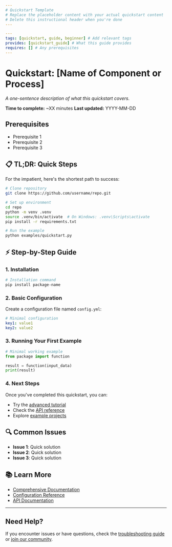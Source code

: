 ```yaml
---
# Quickstart Template
# Replace the placeholder content with your actual quickstart content
# Delete this instructional header when you're done
---
```

``` yaml
---
tags: [quickstart, guide, beginner] # Add relevant tags
provides: [quickstart_guide] # What this guide provides
requires: [] # Any prerequisites
---
```

# Quickstart: [Name of Component or Process]

_A one-sentence description of what this quickstart covers._

**Time to complete:** ~XX minutes
**Last updated:** YYYY-MM-DD

## Prerequisites

- Prerequisite 1
- Prerequisite 2
- Prerequisite 3

## 📋 TL;DR: Quick Steps

For the impatient, here's the shortest path to success:

```bash
# Clone repository
git clone https://github.com/username/repo.git

# Set up environment
cd repo
python -m venv .venv
source .venv/bin/activate  # On Windows: .venv\Scripts\activate
pip install -r requirements.txt

# Run the example
python examples/quickstart.py
```

## ⚡ Step-by-Step Guide

### 1. Installation

```bash
# Installation command
pip install package-name
```

### 2. Basic Configuration

Create a configuration file named `config.yml`:

```yaml
# Minimal configuration
key1: value1
key2: value2
```

### 3. Running Your First Example

```python
# Minimal working example
from package import function

result = function(input_data)
print(result)
```

### 4. Next Steps

Once you've completed this quickstart, you can:

- Try the [advanced tutorial](mdc:docs/advanced_tutorial.md)
- Check the [API reference](mdc:docs/api_reference.md)
- Explore [example projects](mdc:docs/examples/)

## 🔍 Common Issues

- **Issue 1**: Quick solution
- **Issue 2**: Quick solution
- **Issue 3**: Quick solution

## 📚 Learn More

- [Comprehensive Documentation](mdc:docs/comprehensive_guide.md)
- [Configuration Reference](mdc:docs/configuration.md)
- [API Documentation](mdc:docs/api_reference.md)

---

## Need Help?

If you encounter issues or have questions, check the [troubleshooting guide](mdc:docs/troubleshooting.md) or [join our community](URL).
